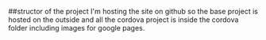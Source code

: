 ##structor of the project
I'm hosting the site on github so the base project is hosted on the outside and all the cordova project is inside the cordova folder including images for google pages.

